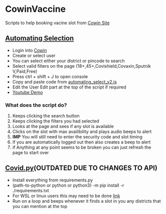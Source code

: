 # CowinVaccine

Scripts to help booking vacine slot from [Cowin Site](https://www.cowin.gov.in/home)

## [Automating Selection](https://github.com/yadurajgupta/CowinVaccine/blob/main/automating_select_v2.js)

- Login into [Cowin](https://selfregistration.cowin.gov.in/)
- Create or select user
- You can select either your district or pincode to search
- Select valid filters on the page (18+,45+,Covishield,Covaxin,Sputnik V,Paid,Free)
- Press ctrl + shift + J to open console
- Copy and paste code from [automating_select_v2.js](https://raw.githubusercontent.com/yadurajgupta/CowinVaccine/main/automating_select_v2.js)
- Edit the User Edit part at the top of the script if required
- [Youtube Demo](https://youtu.be/epKo8R-mI3k)

### What does the script do?

1. Keeps clicking the search button
2. Keeps clicking the filters you had selected
3. Looks at the page and sees if any slot is available
4. Clicks on the slot with max availibility and plays audio beeps to alert
5. **IMP** You will still need to enter the security code and slot timing
6. If you are automatically logged out then also creates a beep to alert
7. if Anything at any point seems to be broken you can just refresh the page to start over

## [Covid.py](https://github.com/yadurajgupta/CowinVaccine/blob/main/covid.py)(OUTDATED DUE TO CHANGES TO API)

- Install everything from requirements.py
- (path-to-python or python or python3) -m pip install -r ./requirements.txt
- For WSL or linux users this may need to be done [link](https://github.com/greghesp/assistant-relay/issues/49#issuecomment-482837721)
- Run on a loop and beeps whenever it finds a slot in you any districts that you can mention at the top
